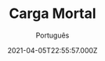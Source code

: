 ---
id: '2395c7a3-fc42-4fec-82eb-44cecf76fd67'
type: 'movie' # Filme, Série, Anime
title: "Carga Mortal"
synopsis: ["Sean Haggerty tem apenas uma hora para entregar uma carga ilegal, convencer um assassino, um cartel e a polícia de que nada está errado e que tudo corre como planejado, e ainda salvar a sua esposa. Como se não fosse o bastante, ele terá que fazer tudo isso de dentro do cockpit do seu avião Cessna.",
]
originalTitle: "Beast of Burden"
date: '2021-04-05T22:55:57.000Z'
update: '2021-04-05T22:55:57.000Z'
releaseDate: '2018-02-23T03:00:00.000Z'
imdb:
  rating: '3.6' # 8.5
  id: '' # tt0470752
duration: '1h 29m'
trailer:
  urls: [
    'ynrVa9YWSJU',
  ]
tags: ['1080p']
genre: ['Ação', 'Crime', 'Drama'] #
quality: 'Ultra HD 1080p' # BluRay, WEB-DL, HDTV, WEB-DL4K, WEB-DLe
format: 'Mkv' # MKV, MP4, TS
audio: 'Português, Inglês' # Dublado, Legendado, Dual Audio, Dub & Leg
subtitle: 'Português' # Português, inglês,
size: '6.01 GB' # 4.8 GB
audioQuality: 10
videoQuality: 10
directors: []
#  - name: 'Lana Wachowski'
#    image: ''
#  - name: 'Lilly Wachowski'
#    image: ''
cast: []
#  - name: 'Keanu Reeves'
#    image: ''
#    characterName: 'Neo'
writers: []
#  - name: ''
#    image: ''
maturityRating:
  age: '' # L , 10, 12, 14, 16, 18
  topics: [''] # Violence, Illegal drugs, Inappropriate Language, Legal Drugs, Sexual Content, Extreme Violence
###########################################
download:
  
  - url: 'magnet:?xt=urn:btih:1c135ea37816f918a14adb058e6625b2e07a425a&dn=Carga.Mortal.2018.1080p.BluRay.x264-PSYCHD.DUAL-LAPUMiA&tr=udp%3a%2f%2ftracker.openbittorrent.com%3a80%2fannounce&tr=udp%3a%2f%2ftracker.opentrackr.org%3a1337%2fannounce&tr=udp%3a%2f%2ftracker.openbittorrent.com%3a80%2fannounce&tr=udp%3a%2f%2ftracker.opentrackr.org%3a1337%2fannounce&tr=udp%3a%2f%2ftracker.openbittorrent.com%3a80%2fannounce&tr=udp%3a%2f%2ftracker.opentrackr.org%3a1337%2fannounce&tr=udp%3a%2f%2ftracker.trackerfix.com%3a81%2fannounce&tr=udp%3a%2f%2ftracker.coppersurfer.tk%3a6969%2fannounce&tr=udp%3a%2f%2ftracker.leechers-paradise.org%3a6969%2fannounce&tr=udp%3a%2f%2feddie4.nl%3a6969%2fannounce&tr=udp%3a%2f%2fp4p.arenabg.com%3a1337%2fannounce&tr=udp%3a%2f%2fexplodie.org%3a6969%2fannounce&tr=udp%3a%2f%2fzer0day.ch%3a1337%2fannounce'
    resolution: '1080p' # 720p, 1080p, 4K,
    audio: 'Dual Áudio' # Dublado, Legendado, Dual Audio
    size: '' # 4.8 GB
    quality: '' # BluRay, WEB-DL
    format: '' # MKV
images:
  cover: '/assets/movies/carga-mortal.jpg'
  background: '/assets/movies/'
---